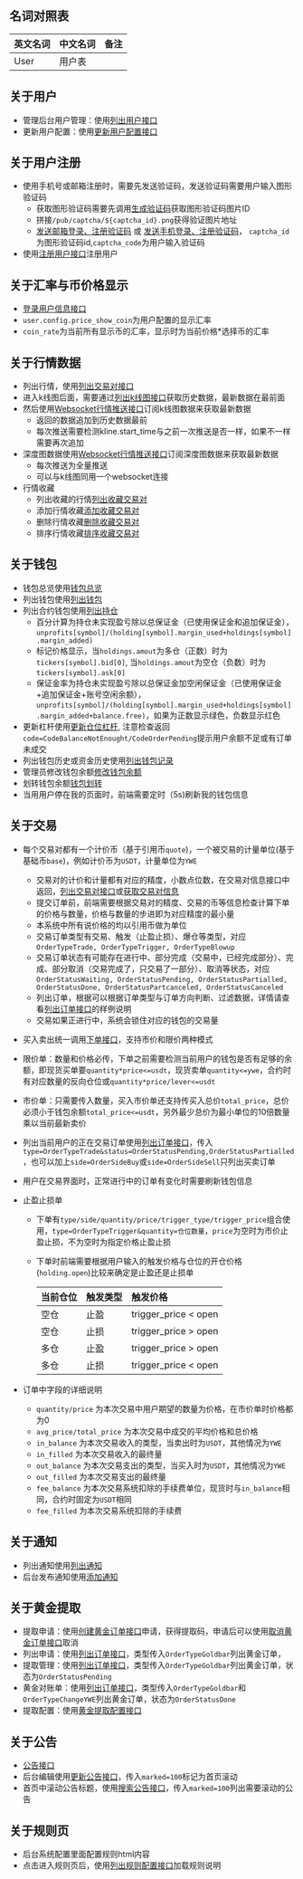 ## 名词对照表
|英文名词|中文名词|备注|
|:------|:----|:--|
|User|用户表||

## 关于用户
* 管理后台用户管理：使用<a href="#api-User-SearchUser">列出用户接口</a>
* 更新用户配置：使用<a href="#api-User-UpdateUserConfig">更新用户配置接口</a>

## 关于用户注册
* 使用手机号或邮箱注册时，需要先发送验证码，发送验证码需要用户输入图形验证码
  * 获取图形验证码需要先调用<a href="#api-Captcha-NewCaptcha">生成验证码</a>获取图形验证码图片ID
  * 拼接`/pub/captcha/${captcha_id}.png`获得验证图片地址
  * <a href="#api-User-SendLoginEmail">发送邮箱登录、注册验证码</a> 或 <a href="#api-User-SendLoginPhone">发送手机登录、注册验证码</a>， `captcha_id`为图形验证码id,`captcha_code`为用户输入验证码
* 使用<a href="#api-User-RegisterUser">注册用户接口</a>注册用户

## 关于汇率与币价格显示
* <a href="#api-User-UserInfo">登录用户信息接口</a>
* `user.config.price_show_coin`为用户配置的显示汇率
* `coin_rate`为当前所有显示币的汇率，显示时为当前价格*选择币的汇率

## 关于行情数据
* 列出行情，使用<a href="#api-Market-ListSymbol">列出交易对接口</a>
* 进入k线图后面，需要通过<a href="#api-Market-ListKLine">列出k线图接口</a>获取历史数据，最新数据在最前面
* 然后使用<a href="#api-Market-WsMarket">Websocket行情推送接口</a>订阅k线图数据来获取最新数据
  * 返回的数据追加到历史数据最前
  * 每次推送需要检测kline.start_time与之前一次推送是否一样，如果不一样需要再次追加
* 深度图数据使用<a href="#api-Market-WsMarket">Websocket行情推送接口</a>订阅深度图数据来获取最新数据
  * 每次推送为全量推送
  * 可以与k线图同用一个websocket连接
* 行情收藏
  * 列出收藏的行情<a href="#api-Market-ListFavoritesSymbol">列出收藏交易对</a>
  * 添加行情收藏<a href="#api-Market-AddFavoritesSymbol">添加收藏交易对</a>
  * 删除行情收藏<a href="#api-Market-RemoveFavoritesSymbol">删除收藏交易对</a>
  * 排序行情收藏<a href="#api-Market-SwitchFavoritesSymbol">排序收藏交易对</a>

## 关于钱包
* 钱包总览使用<a href="#api-Balance-LoadBalanceOverview">钱包总览</a>
* 列出钱包使用<a href="#api-Balance-ListBalance">列出钱包</a>
* 列出合约钱包使用<a href="#api-Balance-ListHolding">列出持仓</a>
  * 百分计算为持仓未实现盈亏除以总保证金（已使用保证金和追加保证金），`unprofits[symbol]/(holding[symbol].margin_used+holdings[symbol].margin_added)`
  * 标记价格显示，当`holdings.amout`为多仓（正数）时为`tickers[symbol].bid[0]`, 当`holdings.amout`为空仓（负数）时为`tickers[symbol].ask[0]`
  * 保证金率为持仓未实现盈亏除以总保证金加空闲保证金（已使用保证金+追加保证金+账号空闲余额），`unprofits[symbol]/(holding[symbol].margin_used+holdings[symbol].margin_added+balance.free)`，如果为正数显示绿色，负数显示红色
* 更新杠杆使用<a href="#api-Balance-ChangeHoldingLever">更新仓位杠杆</a>, 注意检查返回`code=CodeBalanceNotEnought/CodeOrderPending`提示用户余额不足或有订单未成交
* 列出钱包历史或资金历史使用<a href="#api-Balance-ListBalanceRecord">列出钱包记录</a>
* 管理员修改钱包余额<a href="#api-Balance-ChangeUserBalance">修改钱包余额</a>
* 划转钱包余额<a href="#api-Balance-TransferBalance">钱包划转</a>
* 当用用户停在我的页面时，前端需要定时（5s)刷新我的钱包信息

## 关于交易
* 每个交易对都有一个计价币（基于引用币`quote`)，一个被交易的计量单位(基于基础币`base`)，例如计价币为`USDT`，计量单位为`YWE`
  * 交易对的计价和计量都有对应的精度，小数点位数，在交易对信息接口中返回，<a href="#api-Market-ListSymbol">列出交易对接口</a>或<a href="#api-Market-LoadSymbol">获取交易对信息</a>
  * 提交订单前，前端需要根据交易对的精度、交易的币等信息检查计算下单的价格与数量，价格与数量的步进即为对应精度的最小量
  * 本系统中所有说价格的均以引用币做为单位
  * 交易订单类型有交易、触发（止盈止损）、爆仓等类型，对应`OrderTypeTrade, OrderTypeTrigger, OrderTypeBlowup`
  * 交易订单状态有可能存在进行中、部分完成（交易中，已经完成部分）、完成、部分取消（交易完成了，只交易了一部分）、取消等状态，对应`OrderStatusWaiting, OrderStatusPending, OrderStatusPartialled, OrderStatusDone, OrderStatusPartcanceled, OrderStatusCanceled`
  * 列出订单，根据可以根据订单类型与订单方向判断、过滤数据，详情请查看<a href="#api-Order-SearchOrder">列出订单接口</a>的样例说明
  * 交易如果正进行中，系统会锁住对应的钱包的交易量
* 买入卖出统一调用<a href="#api-Order-PlaceOrder">下单接口</a>，支持市价和限价两种模式
* 限价单：数量和价格必传，下单之前需要检测当前用户的钱包是否有足够的余额，即现货买单要`quantity*price<=usdt`，现货卖单`quantity<=ywe`，合约时有对应数量的反向仓位或`quantity*price/lever<=usdt`
* 市价单：只需要传入数量，买入市价单还支持传买入总价`total_price`，总价必须小于钱包余额`total_price<=usdt`，另外最少总价为最小单位的10倍数量乘以当前最新卖价
* 列出当前用户的正在交易订单使用<a href="#api-Order-SearchOrder">列出订单接口</a>，传入`type=OrderTypeTrade&status=OrderStatusPending,OrderStatusPartialled`，也可以加上`side=OrderSideBuy`或`side=OrderSideSell`只列出买卖订单
* 用户在交易界面时，正常进行中的订单有变化时需要刷新钱包信息
* 止盈止损单
  * 下单有`type/side/quantity/price/trigger_type/trigger_price`组合使用，`type=OrderTypeTrigger&quantity=仓位数量`，`price`为空时为市价止盈止损，不为空时为指定价格止盈止损
  * 下单时前端需要根据用户输入的触发价格与仓位的开仓价格(`holding.open`)比较来确定是止盈还是止损单

    |当前仓位|触发类型|触发价格|
    |:------|:----|:--|
    |空仓|止盈|trigger_price < open|
    |空仓|止损|trigger_price > open|
    |多仓|止盈|trigger_price > open|
    |多仓|止损|trigger_price < open|

* 订单中字段的详细说明
  * `quantity/price` 为本次交易中用户期望的数量为价格，在市价单时价格都为0
  * `avg_price/total_price` 为本次交易中成交的平均价格和总价格
  * `in_balance` 为本次交易收入的类型，当卖出时为`USDT`，其他情况为`YWE`
  * `in_filled` 为本次交易收入的最终量
  * `out_balance` 为本次交易支出的类型，当买入时为`USDT`，其他情况为`YWE`
  * `out_filled` 为本次交易支出的最终量
  * `fee_balance` 为本次交易系统扣除的手续费单位，现货时与`in_balance`相同，合约时固定为`USDT`相同
  * `fee_filled` 为本次交易系统扣除的手续费

## 关于通知
* 列出通知使用<a href="#api-Message-SearchMessage">列出通知</a>
* 后台发布通知使用<a href="#api-Message-AddMessage">添加通知</a>

## 关于黄金提取
* 提取申请：使用<a href="#api-Order-CreateGoldbarOrder">创建黄金订单接口</a>申请，获得提取码，申请后可以使用<a href="#api-Order-CancelGoldbarOrder">取消黄金订单接口</a>取消
* 列出申请：使用<a href="#api-Order-SearchOrder">列出订单接口</a>，类型传入`OrderTypeGoldbar`列出黄金订单，
* 提取管理：使用<a href="#api-Order-SearchOrder">列出订单接口</a>，类型传入`OrderTypeGoldbar`列出黄金订单，状态为`OrderStatusPending`
* 黄金对账单：使用<a href="#api-Order-SearchOrder">列出订单接口</a>，类型传入`OrderTypeGoldbar`和`OrderTypeChangeYWE`列出黄金订单，状态为`OrderStatusDone`
* 提取配置：使用<a href="#api-Conf-ConfGoldbar">黄金提取配置接口</a>

## 关于公告
* <a href="#api-Announce">公告接口</a>
* 后台编辑使用<a href="#api-Announce-UpdateAnnounce">更新公告接口</a>，传入`marked=100`标记为首页滚动
* 首页中滚动公告标题，使用<a href="#api-Announce-SearchAnnounce">搜索公告接口</a>，传入`marked=100`列出需要滚动的公告

## 关于规则页
* 后台系统配置里面配置规则html内容
* 点击进入规则页后，使用<a href="#api-Conf-ConfRule">列出规则配置接口</a>加载规则说明